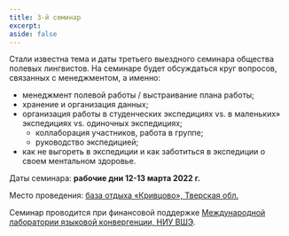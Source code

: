 ```yaml
---
title: 3-й семинар
excerpt: 
aside: false
---
```


Стали известна тема и даты третьего выездного семинара общества полевых лингвистов. На семинаре будет обсуждаться круг вопросов, связанных с менеджментом, а именно:  
- менеджмент полевой работы / выстраивание плана работы; 
- хранение и организация данных;
- организация работы в студенческих экспедициях vs. в маленьких» экспедициях vs. одиночных экспедициях;
	- коллаборация участников, работа в группе;
	- руководство экспедицией;
-  как не выгореть в экспедиции и как заботиться в экспедиции о своем ментальном здоровье.

Даты семинара: **рабочие дни 12-13 марта 2022 г.**

Место проведения: [база отдыха «Кривцово», Тверская обл.](http://www.krivcovo.com/)

Семинар проводится при финансовой поддержке [Международной лаборатории языковой конвергенции, НИУ ВШЭ](https://ilcl.hse.ru/).
